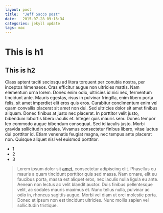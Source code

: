 ```yaml
---
layout: post
title:  "Jeff Sacco post"
date:   2015-07-28 09:13:34
categories: jekyll update
tags: mac
---
```


# This is h1
## This is h2

Class aptent taciti sociosqu ad litora torquent per conubia nostra, per inceptos himenaeos. Cras efficitur augue non ultricies mattis. Nam elementum urna lorem. Donec enim odio, ultricies id nisi nec, fermentum tincidunt ante. Mauris egestas, risus in pulvinar fringilla, enim libero porta felis, sit amet imperdiet elit eros quis eros. Curabitur condimentum enim vel quam convallis placerat sit amet non dui. Sed ultricies dolor sit amet finibus aliquam. Donec finibus at justo nec placerat. In porttitor velit justo, bibendum lobortis libero iaculis et. Integer quis mauris sem. Donec tempor leo commodo augue bibendum consequat. Sed id iaculis justo. Morbi gravida sollicitudin sodales. Vivamus consectetur finibus libero, vitae luctus dui porttitor id. Etiam venenatis feugiat magna, nec tempus ante placerat non. Quisque aliquet nisl vel euismod porttitor. 

* 1
* 2
* 3

> Lorem ipsum dolor sit [amet](http://www.cnn.com), consectetur adipiscing elit. Phasellus eu mauris a quam tincidunt porttitor quis sed massa. Nam ornare, elit eu faucibus porta, massa est aliquet eros, nec iaculis nulla ligula eu ante. Aenean non lectus ac velit blandit auctor. Duis finibus pellentesque velit, ac sodales mauris maximus et. Nunc tellus nulla, pulvinar ac odio in, rhoncus sagittis augue. Morbi vel diam ut orci molestie porta. Donec et ipsum non est tincidunt ultricies. Nunc mollis sapien vel sollicitudin tristique.


